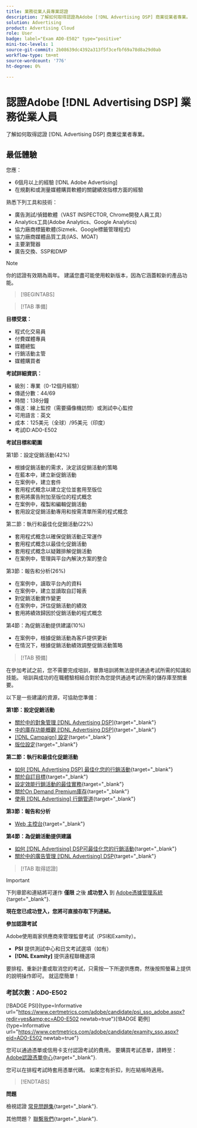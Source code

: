 ```yaml
---
title: 業務從業人員專業認證
description: 了解如何取得認證為Adobe [!DNL Advertising DSP] 商業從業者專業。
solution: Advertising
product: Advertising Cloud
role: User
badge: label="Exam AD0-E502" type="positive"
mini-toc-levels: 1
source-git-commit: 2b08639dc4392a313f5f3cefbf69a78d8a29d0ab
workflow-type: tm+mt
source-wordcount: '776'
ht-degree: 0%

---
```


# 認證Adobe [!DNL Advertising DSP] 業務從業人員

了解如何取得認證 [!DNL Advertising DSP] 商業從業者專業。

## 最低體驗

您應：

* 6個月以上的經驗 [!DNL Adobe Advertising]
* 在規劃和或測量媒體購買軟體的關鍵績效指標方面的經驗

熟悉下列工具和技術：

* 廣告測試/偵錯軟體（VAST INSPECTOR, Chrome開發人員工具）
* Analytics工具(Adobe Analytics、Google Analytics)
* 協力廠商標籤軟體(Sizmek、Google標籤管理程式)
* 協力廠商媒體品質工具(IAS、MOAT)
* 主要瀏覽器
* 廣告交換、SSP和DMP

>[!NOTE]
>
>你的認證有效期為兩年。 建議您盡可能使用較新版本，因為它涵蓋較新的產品功能。

>[!BEGINTABS]

>[!TAB 準備]

**目標受眾：**

* 程式化交易員
* 付費媒體專員
* 媒體總監
* 行銷活動主管
* 媒體購買者

**考試詳細資訊：**

* 級別：專業（0-12個月經驗）
* 傳遞分數：44/69
* 時間：138分鐘
* 傳送：線上監控（需要攝像機訪問）或測試中心監控
* 可用語言：英文
* 成本：125美元（全球）/95美元（印度）
* 考試ID:AD0-E502

**考試目標和範圍**

第1節：設定促銷活動(42%)

* 根據促銷活動的需求，決定該促銷活動的策略
* 在藍本中，建立新促銷活動
* 在案例中，建立套件
* 套用程式概念以建立定位並套用至版位
* 套用將廣告附加至版位的程式概念
* 在案例中，複製和編輯促銷活動
* 套用設定促銷活動專用和按需清單所需的程式概念

第二節：執行和最佳化促銷活動(22%)

* 套用程式概念以確保促銷活動正常運作
* 套用程式概念以最佳化促銷活動
* 套用程式概念以疑難排解促銷活動
* 在案例中，管理與平台內解決方案的整合

第3節：報告和分析(26%)

* 在案例中，讀取平台內的資料
* 在案例中，建立並讀取自訂報表
* 對促銷活動實作變更
* 在案例中，評估促銷活動的績效
* 套用將績效歸因於促銷活動的程式概念

第4節：為促銷活動提供建議(10%)

* 在案例中，根據促銷活動為客戶提供更新
* 在情況下，根據促銷活動績效調整促銷活動策略

>[!TAB 預備]

在參加考試之前，您不需要完成培訓，單靠培訓將無法提供通過考試所需的知識和技能。 培訓與成功的在職體驗相結合對於為您提供通過考試所需的儲存庫至關重要。

以下是一些建議的資源，可協助您準備：

**第1節：設定促銷活動**


* [關於中的對象管理 [!DNL Advertising DSP]](https://experienceleague.adobe.com/docs/advertising/dsp/audiences/audience-about.html?lang=en){target="_blank"}
* [中的庫存功能概觀 [!DNL Advertising DSP]](https://experienceleague.adobe.com/docs/advertising/dsp/inventory/inventory-overview.html?lang=en){target="_blank"}
* [[!DNL Campaign] 設定](https://experienceleague.adobe.com/docs/advertising/dsp/campaign-management/campaigns/campaign-settings.html?lang=en){target="_blank"}
* [版位設定](https://experienceleague.adobe.com/docs/advertising/dsp/campaign-management/placements/placement-settings.html?lang=en){target="_blank"}

**第二節：執行和最佳化促銷活動**

* [如何 [!DNL Advertising DSP] 最佳化您的行銷活動](https://experienceleague.adobe.com/docs/advertising/dsp/optimization/optimization-how-dsp-optimizes-campaigns.html?lang=en){target="_blank"}
* [關於自訂目標](https://experienceleague.adobe.com/docs/advertising/dsp/optimization/custom-goals/custom-goal-about.html?lang=en){target="_blank"}
* [設定效能行銷活動的最佳實務](https://experienceleague.adobe.com/docs/advertising/dsp/optimization/campaign-best-practices-performance.html?lang=en){target="_blank"}
* [關於On Demand Premium庫存](https://experienceleague.adobe.com/docs/advertising/dsp/inventory/on-demand/on-demand-inventory-about.html?lang=en){target="_blank"}
* [使用 [!DNL Advertising] 行銷管道](https://experienceleague.adobe.com/docs/analytics-learn/tutorials/integrations/ad-cloud/reporting-with-advertising-cloud-marketing-channels.html?lang=en){target="_blank"}

**第3節：報告和分析**

* [Web 主控台](https://experienceleague.adobe.com/docs/experience-manager-65/deploying/configuring/web-console.html?lang=en){target="_blank"}

**第4節：為促銷活動提供建議**

* [如何 [!DNL Advertising] DSP可最佳化您的行銷活動](https://experienceleague.adobe.com/docs/advertising/dsp/optimization/optimization-how-dsp-optimizes-campaigns.html?lang=en){target="_blank"}
* [關於中的廣告管理 [!DNL Advertising] DSP](https://experienceleague.adobe.com/docs/advertising/dsp/campaign-management/ads/ad-about.html?lang=en){target="_blank"}

>[!TAB 取得認證]

>[!IMPORTANT]
>
>下列章節和連結將可運作 **僅限**  之後 **成功登入** 到 [Adobe憑據管理系統](http://www.certmetrics.com/adobe){target="_blank"}.


**現在您已成功登入，您將可直接存取下列連結。**

**參加認證考試**

Adobe使用兩家供應商來管理監督考試（PSI和Examity）。

* **PSI** 提供測試中心和日文考試選項（如有）
* **[!DNL Examity]** 提供遠程聯機選項

要排程、重新計畫或取消您的考試，只需按一下所選供應商，然後按照螢幕上提供的說明操作即可。 就這麼簡單！

### 考試次數：AD0-E502

[!BADGE PSI]{type=Informative url="https://www.certmetrics.com/adobe/candidate/psi_sso_adobe.aspx?redir=yes&amp;ec=AD0-E502 newtab=true"}[!BADGE 範例]{type=Informative url="https://www.certmetrics.com/adobe/candidate/examity_sso.aspx?eid=AD0-E502 newtab=true"}

您可以通過憑單或信用卡支付認證考試的費用。 要購買考試憑單，請轉至： [Adobe認證憑單中心](https://market.xvoucher.com/adobe/global){target="_blank"}.

您可以在排程考試時套用憑單代碼。 如果您有折扣，則在結帳時適用。

>[!ENDTABS]

**問題**

檢視認證 [常見問題集](https://experienceleague.adobe.com/docs/certification/certification/faq.html?lang=en){target="_blank"}.

其他問題？ [聯繫我們](mailto:certif@adobe.com){target="_blank"}.
